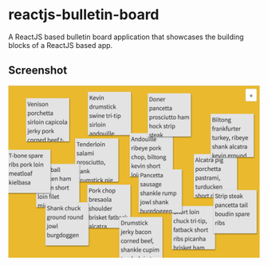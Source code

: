 # reactjs-bulletin-board

A ReactJS based bulletin board application that showcases the building blocks of a ReactJS based app.

## Screenshot
![Screenshot of the ReactJS based Bulletin Board application](./img/reactjs-bulletin-board-screenshot.png)
